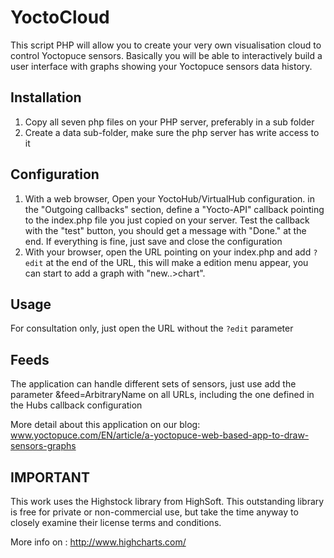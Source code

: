 # YoctoCloud

This script PHP will allow you to create your very own visualisation cloud 
to control Yoctopuce sensors. Basically you will be able to interactively 
build a user interface with graphs showing your Yoctopuce sensors data history.

## Installation
1. Copy all seven php files on your PHP server, preferably in a sub folder
2. Create a data sub-folder, make sure the php server has write access to it

## Configuration
1. With a web browser, Open your YoctoHub/VirtualHub configuration. in the
  "Outgoing callbacks" section, define a "Yocto-API"  callback pointing to 
  the index.php file you just copied on your server. Test the callback with 
  the "test" button, you should get a message with "Done." at the end. 
  If everything is fine, just save and close the configuration
2. With your browser, open  the URL pointing on your index.php and
  add `?edit` at the end of the URL, this will make a edition menu
  appear, you can start to add a graph with "new..>chart". 

## Usage

For consultation only, just open the URL without the `?edit` parameter

## Feeds

The application can handle different sets of sensors, just use add the 
  parameter &feed=ArbitraryName on all URLs, including the one defined
  in the Hubs callback configuration 
 
More detail about this application on our blog:
www.yoctopuce.com/EN/article/a-yoctopuce-web-based-app-to-draw-sensors-graphs

## IMPORTANT
This work uses the Highstock library from HighSoft. This outstanding 
library is free for private or non-commercial use, but take the time anyway to 
closely examine their license terms and conditions. 

More info on : http://www.highcharts.com/

